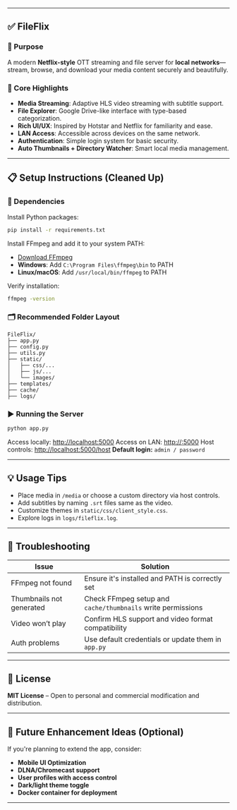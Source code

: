 
---

## ✅ FileFlix

### 🎯 Purpose

A modern **Netflix-style** OTT streaming and file server for **local networks**—stream, browse, and download your media content securely and beautifully.

### 🚀 Core Highlights

* **Media Streaming**: Adaptive HLS video streaming with subtitle support.
* **File Explorer**: Google Drive-like interface with type-based categorization.
* **Rich UI/UX**: Inspired by Hotstar and Netflix for familiarity and ease.
* **LAN Access**: Accessible across devices on the same network.
* **Authentication**: Simple login system for basic security.
* **Auto Thumbnails + Directory Watcher**: Smart local media management.

---

## 📋 Setup Instructions (Cleaned Up)

### 🔧 Dependencies

Install Python packages:

```bash
pip install -r requirements.txt
```

Install FFmpeg and add it to your system PATH:

* [Download FFmpeg](https://ffmpeg.org/download.html)
* **Windows**: Add `C:\Program Files\ffmpeg\bin` to PATH
* **Linux/macOS**: Add `/usr/local/bin/ffmpeg` to PATH

Verify installation:

```bash
ffmpeg -version
```

### 🗂️ Recommended Folder Layout

```
FileFlix/
├── app.py
├── config.py
├── utils.py
├── static/
│   ├── css/...
│   ├── js/...
│   └── images/
├── templates/
├── cache/
├── logs/
```

### ▶️ Running the Server

```bash
python app.py
```

Access locally: [http://localhost:5000](http://localhost:5000)
Access on LAN: [http://<your-ip>:5000](http://<your-ip>:5000)
Host controls: [http://localhost:5000/host](http://localhost:5000/host)
**Default login:** `admin / password`

---

## 💡 Usage Tips

* Place media in `/media` or choose a custom directory via host controls.
* Add subtitles by naming `.srt` files same as the video.
* Customize themes in `static/css/client_style.css`.
* Explore logs in `logs/fileflix.log`.

---

## 🧰 Troubleshooting

| Issue                    | Solution                                                    |
| ------------------------ | ----------------------------------------------------------- |
| FFmpeg not found         | Ensure it's installed and PATH is correctly set             |
| Thumbnails not generated | Check FFmpeg setup and `cache/thumbnails` write permissions |
| Video won’t play         | Confirm HLS support and video format compatibility          |
| Auth problems            | Use default credentials or update them in `app.py`          |

---

## 📜 License

**MIT License** – Open to personal and commercial modification and distribution.

---

## 🚀 Future Enhancement Ideas (Optional)

If you're planning to extend the app, consider:

* **Mobile UI Optimization**
* **DLNA/Chromecast support**
* **User profiles with access control**
* **Dark/light theme toggle**
* **Docker container for deployment**

---